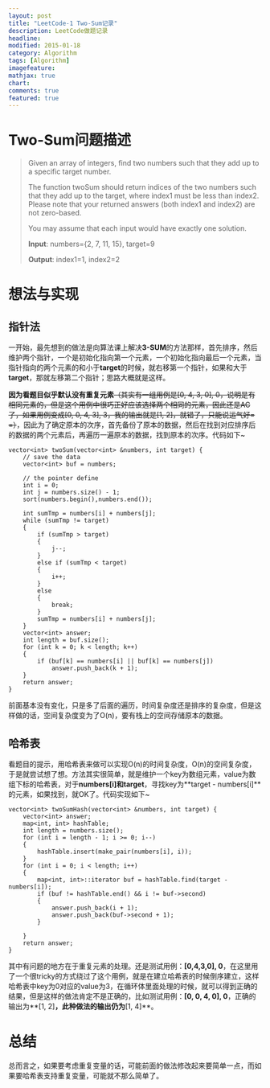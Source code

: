 ```yaml
---
layout: post
title: "LeetCode-1 Two-Sum记录"
description: LeetCode做题记录
headline: 
modified: 2015-01-18
category: Algorithm
tags: [Algorithm]
imagefeature: 
mathjax: true
chart: 
comments: true
featured: true
---
```


# Two-Sum问题描述

>Given an array of integers, find two numbers such that they add up to a specific target number.
>
>The function twoSum should return indices of the two numbers such that they add up to the target, where index1 must be less than index2. Please note that your returned answers (both index1 and index2) are not zero-based.
>
>You may assume that each input would have exactly one solution.
>
>**Input**: numbers={2, 7, 11, 15}, target=9
>
>**Output**: index1=1, index2=2

# 想法与实现

## 指针法

一开始，最先想到的做法是向算法课上解决**3-SUM**的方法那样，首先排序，然后维护两个指针，一个是初始化指向第一个元素，一个初始化指向最后一个元素，当指针指向的两个元素的和小于**target**的时候，就右移第一个指针，如果和大于**target**，那就左移第二个指针；思路大概就是这样。

**因为看题目似乎默认没有重复元素**<s>（其实有一组用例是[0, 4, 3, 0], 0，说明是有相同元素的，但是这个用例中很巧正好应该选择两个相同的元素，因此还是AC了，如果用例变成[0, 0, 4, 3], 3，我的输出就是[1, 2]，就错了，只能说运气好= =）</s>，因此为了确定原本的次序，首先备份了原本的数据，然后在找到对应排序后的数据的两个元素后，再遍历一遍原本的数据，找到原本的次序。代码如下~

	vector<int> twoSum(vector<int> &numbers, int target) {
        // save the data
        vector<int> buf = numbers;

        // the pointer define
        int i = 0;
        int j = numbers.size() - 1;
        sort(numbers.begin(),numbers.end());

        int sumTmp = numbers[i] + numbers[j];
        while (sumTmp != target)
        {
            if (sumTmp > target)
            {
                j--;
            }
            else if (sumTmp < target)
            {
                i++;
            }
            else
            {
                break;
            }
            sumTmp = numbers[i] + numbers[j];
        }
        vector<int> answer;
        int length = buf.size();
        for (int k = 0; k < length; k++)
        {
            if (buf[k] == numbers[i] || buf[k] == numbers[j])
                answer.push_back(k + 1);
        }
        return answer;
    }
    
前面基本没有变化，只是多了后面的遍历，时间复杂度还是排序的复杂度，但是这样做的话，空间复杂度变为了O(n)，要有栈上的空间存储原本的数据。

## 哈希表

看题目的提示，用哈希表来做可以实现O(n)的时间复杂度，O(n)的空间复杂度，于是就尝试想了想。方法其实很简单，就是维护一个key为数组元素，value为数组下标的哈希表，对于**numbers[i]**和**target**，寻找key为**target - numbers[i]**的元素，如果找到，就OK了。代码实现如下~

	vector<int> twoSumHash(vector<int> &numbers, int target) {
        vector<int> answer;
        map<int, int> hashTable;
        int length = numbers.size();
        for (int i = length - 1; i >= 0; i--)
        {
            hashTable.insert(make_pair(numbers[i], i));
        }
        for (int i = 0; i < length; i++)
        {
            map<int, int>::iterator buf = hashTable.find(target - numbers[i]);
            if (buf != hashTable.end() && i != buf->second)
            {
                answer.push_back(i + 1);
                answer.push_back(buf->second + 1);
            }

        }
        return answer;
    }

其中有问题的地方在于重复元素的处理。还是测试用例：**[0,4,3,0], 0**，在这里用了一个很tricky的方式绕过了这个用例，就是在建立哈希表的时候倒序建立，这样哈希表中key为0对应的value为3，在循环体里面处理的时候，就可以得到正确的结果，但是这样的做法肯定不是正确的，比如测试用例：**[0, 0, 4, 0], 0**，正确的输出为**[1, 2]**，此种做法的输出仍为**[1, 4]**。

# 总结

总而言之，如果要考虑重复变量的话，可能前面的做法修改起来要简单一点，而如果要哈希表支持重复变量，可能就不那么简单了。
